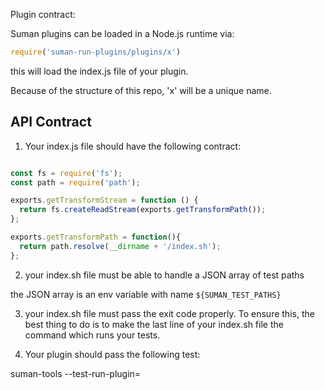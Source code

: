 

Plugin contract:

Suman plugins can be loaded in a Node.js runtime via:

```javascript
require('suman-run-plugins/plugins/x')
```

this will load the index.js file of your plugin.

Because of the structure of this repo, 'x' will be a unique name.


## API Contract

1. Your index.js file should have the following contract:

```javascript

const fs = require('fs');
const path = require('path');

exports.getTransformStream = function () {
  return fs.createReadStream(exports.getTransformPath());
};

exports.getTransformPath = function(){
  return path.resolve(__dirname + '/index.sh');
};

```

2. your index.sh file must be able to handle a JSON array of test paths

the JSON array is an env variable with name `${SUMAN_TEST_PATHS}`


3. your index.sh file must pass the exit code properly. To ensure this, the best thing to do
is to make the last line of your index.sh file the command which runs your tests.



4. Your plugin should pass the following test:

suman-tools --test-run-plugin=<plugin-name>
